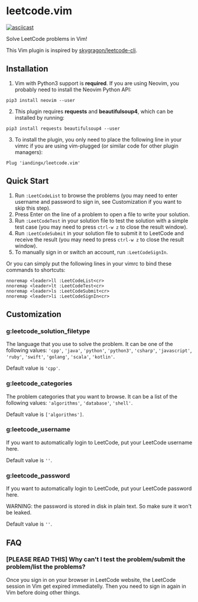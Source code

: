 # leetcode.vim

[![asciicast](https://asciinema.org/a/200004.png)](https://asciinema.org/a/200004)

Solve LeetCode problems in Vim!

This Vim plugin is inspired by [skygragon/leetcode-cli](https://github.com/skygragon/leetcode-cli).

## Installation

1. Vim with Python3 support is **required**. If you are using Neovim, you probably need to install the Neovim Python API:
```
pip3 install neovim --user
```
2. This plugin requires **requests** and **beautifulsoup4**, which can be installed by running:
```
pip3 install requests beautifulsoup4 --user
```
3. To install the plugin, you only need to place the following line in your vimrc if you are using vim-plugged (or similar code for other plugin managers):
```
Plug 'iandingx/leetcode.vim'
```

## Quick Start

1. Run `:LeetCodeList` to browse the problems (you may need to enter username and password to sign in, see Customization if you want to skip this step).
2. Press Enter on the line of a problem to open a file to write your solution.
3. Run `:LeetCodeTest` in your solution file to test the solution with a simple test case (you may need to press `ctrl-w z` to close the result window).
4. Run `:LeetCodeSubmit` in your solution file to submit it to LeetCode and receive the result (you may need to press `ctrl-w z` to close the result window).
5. To manually sign in or switch an account, run `:LeetCodeSignIn`.

Or you can simply put the following lines in your vimrc to bind these commands to shortcuts:

```
nnoremap <leader>ll :LeetCodeList<cr>
nnoremap <leader>lt :LeetCodeTest<cr>
nnoremap <leader>ls :LeetCodeSubmit<cr>
nnoremap <leader>li :LeetCodeSignIn<cr>
```

## Customization

### g:leetcode\_solution\_filetype

The language that you use to solve the problem. It can be one of the following values: `'cpp'`, `'java'`, `'python'`, `'python3'`, `'csharp'`, `'javascript'`, `'ruby'`, `'swift'`, `'golang'`, `'scala'`, `'kotlin'`.

Default value is `'cpp'`.

### g:leetcode\_categories

The problem categories that you want to browse. It can be a list of the following values: `'algorithms'`, `'database'`, `'shell'`.

Default value is `['algorithms']`.

### g:leetcode\_username

If you want to automatically login to LeetCode, put your LeetCode username here.

Default value is `''`.

### g:leetcode\_password

If you want to automatically login to LeetCode, put your LeetCode password here.

WARNING: the password is stored in disk in plain text. So make sure it won't be leaked.

Default value is `''`.

## FAQ

### [PLEASE READ THIS] Why can't I test the problem/submit the problem/list the problems?

Once you sign in on your browser in LeetCode website, the LeetCode session in Vim get expired immediatelly. Then you need to sign in again in Vim before doing other things.
